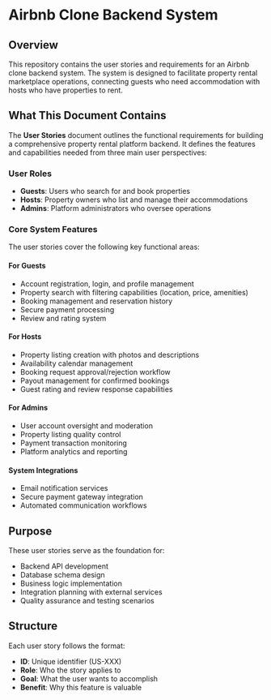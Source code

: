 # Airbnb Clone Backend System

## Overview

This repository contains the user stories and requirements for an Airbnb clone backend system. The system is designed to facilitate property rental marketplace operations, connecting guests who need accommodation with hosts who have properties to rent.

## What This Document Contains

The **User Stories** document outlines the functional requirements for building a comprehensive property rental platform backend. It defines the features and capabilities needed from three main user perspectives:

### User Roles

- **Guests**: Users who search for and book properties
- **Hosts**: Property owners who list and manage their accommodations  
- **Admins**: Platform administrators who oversee operations

### Core System Features

The user stories cover the following key functional areas:

#### For Guests
- Account registration, login, and profile management
- Property search with filtering capabilities (location, price, amenities)
- Booking management and reservation history
- Secure payment processing
- Review and rating system

#### For Hosts
- Property listing creation with photos and descriptions
- Availability calendar management
- Booking request approval/rejection workflow
- Payout management for confirmed bookings
- Guest rating and review response capabilities

#### For Admins
- User account oversight and moderation
- Property listing quality control
- Payment transaction monitoring
- Platform analytics and reporting

#### System Integrations
- Email notification services
- Secure payment gateway integration
- Automated communication workflows

## Purpose

These user stories serve as the foundation for:
- Backend API development
- Database schema design
- Business logic implementation
- Integration planning with external services
- Quality assurance and testing scenarios

## Structure

Each user story follows the format:
- **ID**: Unique identifier (US-XXX)
- **Role**: Who the story applies to
- **Goal**: What the user wants to accomplish
- **Benefit**: Why this feature is valuable